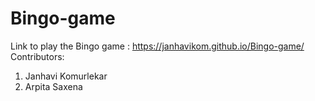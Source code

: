 # Bingo-game

Link to play the Bingo game : https://janhavikom.github.io/Bingo-game/
Contributors:
1. Janhavi Komurlekar
2. Arpita Saxena
